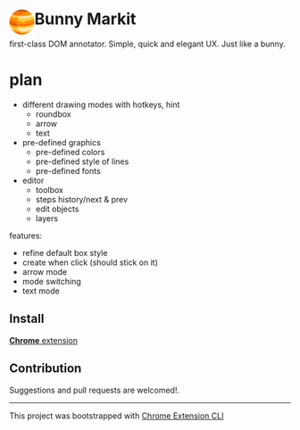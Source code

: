 # <img src="public/icons/icon_48.png" width="45" align="left"> Bunny Markit
first-class DOM annotator. Simple, quick and elegant UX. Just like a bunny.
# plan
- different drawing modes with hotkeys, hint
  - roundbox
  - arrow
  - text
- pre-defined graphics
  - pre-defined colors
  - pre-defined style of lines
  - pre-defined fonts
- editor
  - toolbox
  - steps history/next & prev
  - edit objects
  - layers

features:
- refine default box style
- create when click (should stick on it)
- arrow mode
- mode switching
- text mode
## Install

[**Chrome** extension]() <!-- TODO: Add chrome extension link inside parenthesis -->
## Contribution

Suggestions and pull requests are welcomed!.

---

This project was bootstrapped with [Chrome Extension CLI](https://github.com/dutiyesh/chrome-extension-cli)

